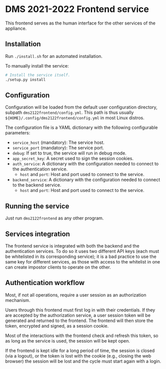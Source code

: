 # DMS 2021-2022 Frontend service

This frontend serves as the human interface for the other services of the appliance.

## Installation

Run `./install.sh` for an automated installation.

To manually install the service:

```bash
# Install the service itself.
./setup.py install
```

## Configuration

Configuration will be loaded from the default user configuration directory, subpath `dms2122frontend/config.yml`. This path is thus usually `${HOME}/.config/dms2122frontend/config.yml` in most Linux distros.

The configuration file is a YAML dictionary with the following configurable parameters:

- `service_host` (mandatory): The service host.
- `service_port` (mandatory): The service port.
- `debug`: If set to true, the service will run in debug mode.
- `app_secret_key`: A secret used to sign the session cookies.
- `auth_service`: A dictionary with the configuration needed to connect to the authentication service.
  - `host` and `port`: Host and port used to connect to the service.
- `backend_service`: A dictionary with the configuration needed to connect to the backend service.
  - `host` and `port`: Host and port used to connect to the service.

## Running the service

Just run `dms2122frontend` as any other program.

## Services integration

The frontend service is integrated with both the backend and the authentication services. To do so it uses two different API keys (each must be whitelisted in its corresponding service); it is a bad practice to use the same key for different services, as those with access to the whitelist in one can create impostor clients to operate on the other.

## Authentication workflow

Most, if not all operations, require a user session as an authorization mechanism.

Users through this frontend must first log in with their credentials. If they are accepted by the authorization service, a user session token will be generated and returned to the frontend. The frontend will then store the token, encrypted and signed, as a session cookie.

Most of the interactions with the frontend check and refresh this token, so as long as the service is used, the session will be kept open.

If the frontend is kept idle for a long period of time, the session is closed (via a logout), or the token is lost with the cookie (e.g., closing the web browser) the session will be lost and the cycle must start again with a login.
